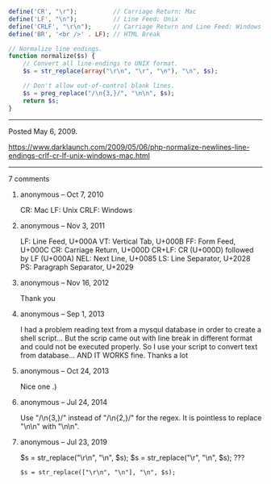```php
define('CR', "\r");          // Carriage Return: Mac
define('LF', "\n");          // Line Feed: Unix
define('CRLF', "\r\n");      // Carriage Return and Line Feed: Windows
define('BR', '<br />' . LF); // HTML Break
```

```php
// Normalize line endings.
function normalize($s) {
    // Convert all line-endings to UNIX format.
    $s = str_replace(array("\r\n", "\r", "\n"), "\n", $s);

    // Don't allow out-of-control blank lines.
    $s = preg_replace("/\n{3,}/", "\n\n", $s);
    return $s;
}
```

---

Posted May 6, 2009.

https://www.darklaunch.com/2009/05/06/php-normalize-newlines-line-endings-crlf-cr-lf-unix-windows-mac.html

---

7 comments

<ol><li><div>

anonymous &ndash; Oct 7, 2010<div>

CR: Mac
LF: Unix
CRLF: Windows

</div></div></li><li><div>

anonymous &ndash; Nov 3, 2011<div>

LF:    Line Feed, U+000A
 VT:    Vertical Tab, U+000B
 FF:    Form Feed, U+000C
 CR:    Carriage Return, U+000D
 CR+LF: CR (U+000D) followed by LF (U+000A)
 NEL:   Next Line, U+0085
 LS:    Line Separator, U+2028
 PS:    Paragraph Separator, U+2029

</div></div></li><li><div>

anonymous &ndash; Nov 16, 2012<div>

Thank you

</div></div></li><li><div>

anonymous &ndash; Sep 1, 2013<div>

I had a problem reading text from a mysqul database in order to create a shell script... But the scrip came out with line break in different format and could not be executed properly. So I use your script to convert text from database... AND IT WORKS fine. Thanks a lot

</div></div></li><li><div>

anonymous &ndash; Oct 24, 2013<div>

Nice one .)

</div></div></li><li><div>

anonymous &ndash; Jul 24, 2014<div>

Use "/\n{3,}/" instead of "/\n{2,}/" for the regex. It is pointless to replace "\n\n" with "\n\n".

</div></div></li><li><div>

anonymous &ndash; Jul 23, 2019<div>

$s = str_replace("\r\n", "\n", $s);
    $s = str_replace("\r", "\n", $s);
???

    $s = str_replace(["\r\n", "\n"], "\n", $s);

</div></div></li></ol>